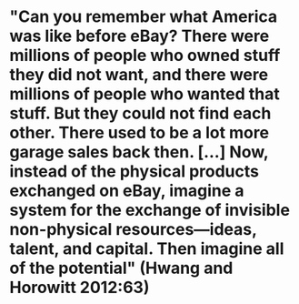 # "Can you remember what America was like before eBay? There were millions of people who owned stuff they did not want, and there were millions of people who wanted that stuff. But they could not find each other. There used to be a lot more garage sales back then. […] Now, instead of the physical products exchanged on eBay, imagine a system for the exchange of invisible non-physical resources―ideas, talent, and capital. Then imagine all of the potential" (Hwang and Horowitt 2012:63)
